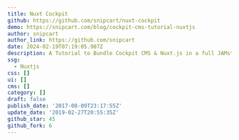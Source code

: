 ```yaml
---
title: Nuxt Cockpit
github: https://github.com/snipcart/nuxt-cockpit
demo: https://snipcart.com/blog/cockpit-cms-tutorial-nuxtjs
author: snipcart
author_link: https://github.com/snipcart
date: 2024-02-19T07:19:05.907Z
description: A Tutorial to Bundle Cockpit CMS & Nuxt.js in a full JAMstack
ssg:
  - Nuxtjs
css: []
ui: []
cms: []
category: []
draft: false
publish_date: '2017-08-09T23:17:55Z'
update_date: '2019-02-27T20:55:35Z'
github_star: 45
github_fork: 6
---
```

